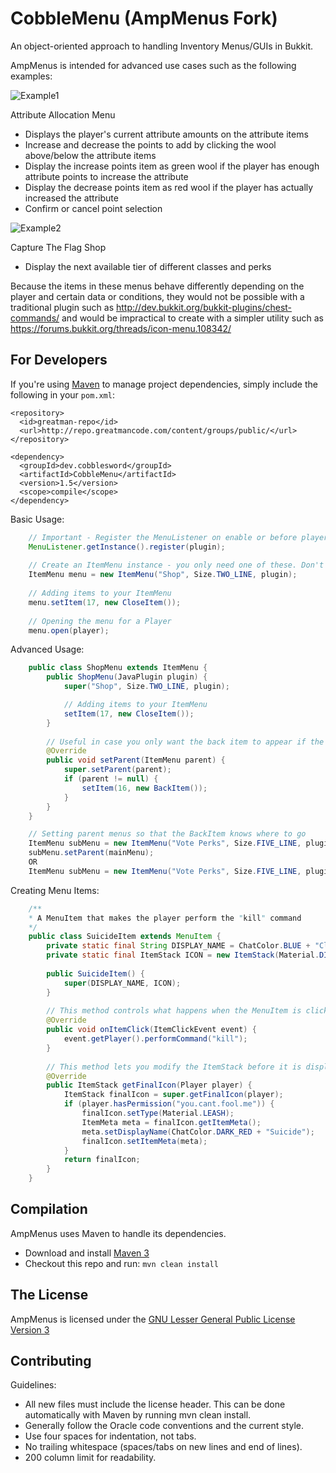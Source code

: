 CobbleMenu (AmpMenus Fork) 
========

An object-oriented approach to handling Inventory Menus/GUIs in Bukkit.

AmpMenus is intended for advanced use cases such as the following examples:

![Example1](https://github.com/ampayne2/AmpMenus/blob/master/Example1.png)

Attribute Allocation Menu
* Displays the player's current attribute amounts on the attribute items
* Increase and decrease the points to add by clicking the wool above/below the attribute items
* Display the increase points item as green wool if the player has enough attribute points to increase the attribute
* Display the decrease points item as red wool if the player has actually increased the attribute
* Confirm or cancel point selection

![Example2](https://github.com/ampayne2/AmpMenus/blob/master/Example2.png)

Capture The Flag Shop
* Display the next available tier of different classes and perks

Because the items in these menus behave differently depending on the player and certain data or conditions, they would not be possible with a traditional plugin such as http://dev.bukkit.org/bukkit-plugins/chest-commands/ and would be impractical to create with a simpler utility such as https://forums.bukkit.org/threads/icon-menu.108342/

For Developers
--------------

If you're using [Maven](http://maven.apache.org/download.html) to manage project dependencies, simply include the following in your `pom.xml`:

    <repository>
      <id>greatman-repo</id>
      <url>http://repo.greatmancode.com/content/groups/public/</url>
    </repository>

    <dependency>
      <groupId>dev.cobblesword</groupId>
      <artifactId>CobbleMenu</artifactId>
      <version>1.5</version>
      <scope>compile</scope>
    </dependency>

Basic Usage:
```java
    // Important - Register the MenuListener on enable or before players are able to open them
    MenuListener.getInstance().register(plugin);
   
    // Create an ItemMenu instance - you only need one of these. Don't create one every time you need it...
    ItemMenu menu = new ItemMenu("Shop", Size.TWO_LINE, plugin);
    
    // Adding items to your ItemMenu
    menu.setItem(17, new CloseItem());
    
    // Opening the menu for a Player
    menu.open(player);
```
Advanced Usage:
```java
    public class ShopMenu extends ItemMenu {
        public ShopMenu(JavaPlugin plugin) {
            super("Shop", Size.TWO_LINE, plugin);

            // Adding items to your ItemMenu
            setItem(17, new CloseItem());
        }
    
        // Useful in case you only want the back item to appear if the menu has a parent
        @Override
        public void setParent(ItemMenu parent) {
            super.setParent(parent);
            if (parent != null) {
                setItem(16, new BackItem());
            }
        }
    }

    // Setting parent menus so that the BackItem knows where to go
    ItemMenu subMenu = new ItemMenu("Vote Perks", Size.FIVE_LINE, plugin);
    subMenu.setParent(mainMenu);
    OR
    ItemMenu subMenu = new ItemMenu("Vote Perks", Size.FIVE_LINE, plugin, mainMenu);
```
Creating Menu Items:
```java
    /**
    * A MenuItem that makes the player perform the "kill" command
    */
    public class SuicideItem extends MenuItem {
        private static final String DISPLAY_NAME = ChatColor.BLUE + "Click for OP!";
        private static final ItemStack ICON = new ItemStack(Material.DIAMOND);
    
        public SuicideItem() {
            super(DISPLAY_NAME, ICON);
        }
    
        // This method controls what happens when the MenuItem is clicked
        @Override
        public void onItemClick(ItemClickEvent event) {
            event.getPlayer().performCommand("kill");
        }
    
        // This method lets you modify the ItemStack before it is displayed, based on the player opening the menu
        @Override
        public ItemStack getFinalIcon(Player player) {
            ItemStack finalIcon = super.getFinalIcon(player);
            if (player.hasPermission("you.cant.fool.me")) {
                finalIcon.setType(Material.LEASH);
                ItemMeta meta = finalIcon.getItemMeta();
                meta.setDisplayName(ChatColor.DARK_RED + "Suicide");
                finalIcon.setItemMeta(meta);
            }
            return finalIcon;
        }
    }
```
Compilation
-----------

AmpMenus uses Maven to handle its dependencies.

* Download and install [Maven 3](http://maven.apache.org/download.html)  
* Checkout this repo and run: `mvn clean install`

The License
-----------

AmpMenus is licensed under the [GNU Lesser General Public License Version 3](https://github.com/ampayne2/AmpMenus/blob/master/LICENSE.txt)

Contributing
------------

Guidelines:
* All new files must include the license header. This can be done automatically with Maven by running mvn clean install.
* Generally follow the Oracle code conventions and the current style.
* Use four spaces for indentation, not tabs.
* No trailing whitespace (spaces/tabs on new lines and end of lines).
* 200 column limit for readability.
